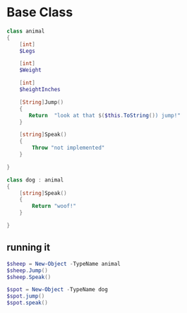 ﻿
# Base Class
```powershell
class animal
{
    [int]
    $Legs

    [int]
    $Weight

    [int]
    $heightInches

    [String]Jump()
    {
       Return  "look at that $($this.ToString()) jump!"
    }

    [string]Speak()
    {
        Throw "not implemented"
    }

}
```
```powershell
class dog : animal
{
    [string]Speak()
    {
        Return "woof!"
    }

}
```
## running it
```powershell
$sheep = New-Object -TypeName animal
$sheep.Jump()
$sheep.Speak()

$spot = New-Object -TypeName dog
$spot.jump()
$spot.speak()
```